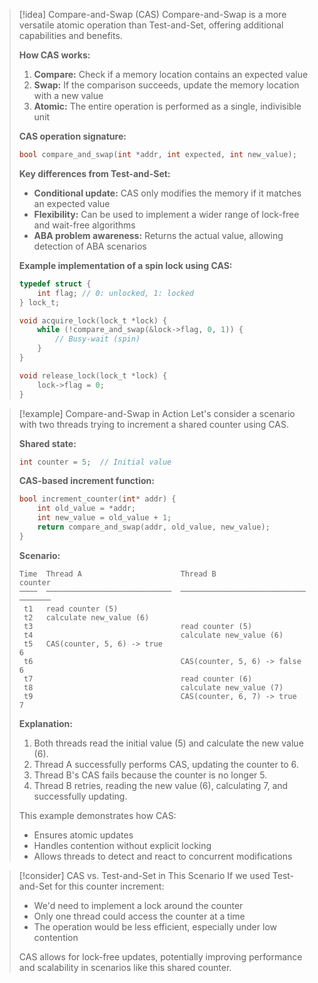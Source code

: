 

> [!idea] Compare-and-Swap (CAS)
> Compare-and-Swap is a more versatile atomic operation than Test-and-Set, offering additional capabilities and benefits.
> 
> **How CAS works:**
> 1. **Compare:** Check if a memory location contains an expected value
> 2. **Swap:** If the comparison succeeds, update the memory location with a new value
> 3. **Atomic:** The entire operation is performed as a single, indivisible unit
> 
> **CAS operation signature:**
> ```c
> bool compare_and_swap(int *addr, int expected, int new_value);
> ```
> 
> **Key differences from Test-and-Set:**
> - **Conditional update:** CAS only modifies the memory if it matches an expected value
> - **Flexibility:** Can be used to implement a wider range of lock-free and wait-free algorithms
> - **ABA problem awareness:** Returns the actual value, allowing detection of ABA scenarios
> 
> **Example implementation of a spin lock using CAS:**
> ```c
> typedef struct {
>     int flag; // 0: unlocked, 1: locked
> } lock_t;
> 
> void acquire_lock(lock_t *lock) {
>     while (!compare_and_swap(&lock->flag, 0, 1)) {
>         // Busy-wait (spin)
>     }
> }
> 
> void release_lock(lock_t *lock) {
>     lock->flag = 0;
> }
> ```


> [!example] Compare-and-Swap in Action
> Let's consider a scenario with two threads trying to increment a shared counter using CAS.
> 
> **Shared state:**
> ```c
> int counter = 5;  // Initial value
> ```
> 
> **CAS-based increment function:**
> ```c
> bool increment_counter(int* addr) {
>     int old_value = *addr;
>     int new_value = old_value + 1;
>     return compare_and_swap(addr, old_value, new_value);
> }
> ```
> 
> **Scenario:**
> ```
> Time  Thread A                      Thread B                      counter
> ────  ────────────────────────────  ────────────────────────────  ───────
>  t1   read counter (5)
>  t2   calculate new_value (6)
>  t3                                 read counter (5)
>  t4                                 calculate new_value (6)
>  t5   CAS(counter, 5, 6) -> true                                  6
>  t6                                 CAS(counter, 5, 6) -> false   6
>  t7                                 read counter (6)
>  t8                                 calculate new_value (7)
>  t9                                 CAS(counter, 6, 7) -> true    7
> ```
> 
> **Explanation:**
> 1. Both threads read the initial value (5) and calculate the new value (6).
> 2. Thread A successfully performs CAS, updating the counter to 6.
> 3. Thread B's CAS fails because the counter is no longer 5.
> 4. Thread B retries, reading the new value (6), calculating 7, and successfully updating.
> 
> This example demonstrates how CAS:
> - Ensures atomic updates
> - Handles contention without explicit locking
> - Allows threads to detect and react to concurrent modifications

> [!consider] CAS vs. Test-and-Set in This Scenario
> If we used Test-and-Set for this counter increment:
> - We'd need to implement a lock around the counter
> - Only one thread could access the counter at a time
> - The operation would be less efficient, especially under low contention
> 
> CAS allows for lock-free updates, potentially improving performance and scalability in scenarios like this shared counter.

